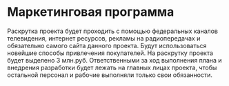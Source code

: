 # Маркетинговая программа 
Раскрутка проекта будет проходить с помощью федеральных каналов телевидения, интернет ресурсов, рекламы на радиопередачах и обязательно самого сайта данного проекта. Будут использоваться новейшие способы привлечения покупателей. На раскрутку проекта будет выделено 3 млн.руб. Ответственными за ход выполнения плана и внедрения разработки будет лежать на главных лицах проекта, чтобы остальной персонал и рабочие выполняли только свои обязанности.

